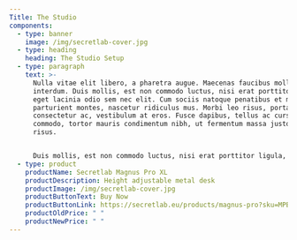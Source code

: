 ```yaml
---
Title: The Studio
components:
  - type: banner
    image: /img/secretlab-cover.jpg
  - type: heading
    heading: The Studio Setup
  - type: paragraph
    text: >-
      Nulla vitae elit libero, a pharetra augue. Maecenas faucibus mollis
      interdum. Duis mollis, est non commodo luctus, nisi erat porttitor ligula,
      eget lacinia odio sem nec elit. Cum sociis natoque penatibus et magnis dis
      parturient montes, nascetur ridiculus mus. Morbi leo risus, porta ac
      consectetur ac, vestibulum at eros. Fusce dapibus, tellus ac cursus
      commodo, tortor mauris condimentum nibh, ut fermentum massa justo sit amet
      risus.


      Duis mollis, est non commodo luctus, nisi erat porttitor ligula, eget lacinia odio sem nec elit. Vestibulum id ligula porta felis euismod semper. Donec sed odio dui. Aenean eu leo quam. Pellentesque ornare sem lacinia quam venenatis vestibulum. Curabitur blandit tempus porttitor. Nullam quis risus eget urna mollis ornare vel eu leo. Etiam porta sem malesuada magna mollis euismod.
  - type: product
    productName: Secretlab Magnus Pro XL
    productDescription: Height adjustable metal desk
    productImage: /img/secretlab-cover.jpg
    productButtonText: Buy Now
    productButtonLink: https://secretlab.eu/products/magnus-pro?sku=MPB2-17F-STEALTH
    productOldPrice: " "
    productNewPrice: " "
---
```

